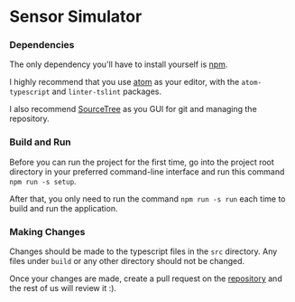 <h1>Sensor Simulator</h1>

<h3>Dependencies</h3>

The only dependency you'll have to install yourself is [npm](https://www.npmjs.com).

I highly recommend that you use [atom](https://atom.io) as your editor, with the `atom-typescript` and `linter-tslint` packages.

I also recommend [SourceTree](https://www.sourcetreeapp.com) as you GUI for git and managing the repository.

<h3>Build and Run</h3>

Before you can run the project for the first time, go into the project root directory in your preferred command-line interface and run this command `npm run -s setup`.

After that, you only need to run the command `npm run -s run` each time to build and run the application.

<h3>Making Changes</h3>

Changes should be made to the typescript files in the `src` directory. Any files under `build` or any other directory should not be changed.

Once your changes are made, create a pull request on the [repository](https://github.com/erkalicious/sensor-simulator.git) and the rest of us will review it :).
